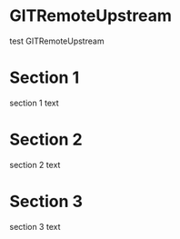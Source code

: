 # GITRemoteUpstream
test GITRemoteUpstream 


# Section 1
section 1 text

# Section 2
section 2 text

# Section 3
section 3 text
